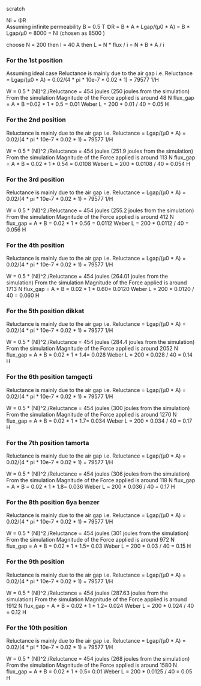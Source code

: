
scratch

NI = ΦR  
Assuming infinite permeability  B = 0.5 T
ΦR = B * A * Lgap/(µ0 * A) = B * Lgap/µ0 ≈ 8000 = NI (chosen as 8500 )

choose N = 200 then  I = 40 A
then L = N * flux / i = N * B * A / i


### For the 1st position
Assuming ideal case
Reluctance is mainly due to the air gap i.e.
Reluctance = Lgap/(µ0 * A) = 0.02/(4 * pi * 10e-7 * 0.02 * 1)  = 79577 1/H

W = 0.5 * (NI)^2 /Reluctance = 454 joules (250 joules from the simulation)
From the simulation Magnitude of the Force applied is around 48 N 
flux_gap = A * B =0.02 * 1 * 0.5 = 0.01 Weber
L = 200 * 0.01 / 40 = 0.05 H


### For the 2nd position

Reluctance is mainly due to the air gap i.e.
Reluctance = Lgap/(µ0 * A) = 0.02/(4 * pi * 10e-7 * 0.02 * 1)  = 79577 1/H

W = 0.5 * (NI)^2 /Reluctance = 454 joules (251.9 joules from the simulation)
From the simulation Magnitude of the Force applied is around 113 N 
flux_gap = A * B = 0.02 * 1 * 0.54 = 0.0108 Weber
L = 200 * 0.0108 / 40 = 0.054 H

### For the 3rd position

Reluctance is mainly due to the air gap i.e.
Reluctance = Lgap/(µ0 * A) = 0.02/(4 * pi * 10e-7 * 0.02 * 1)  = 79577 1/H

W = 0.5 * (NI)^2 /Reluctance = 454 joules (255.2 joules from the simulation)
From the simulation Magnitude of the Force applied is around 412 N 
flux_gap = A * B = 0.02 * 1 * 0.56 = 0.0112 Weber
L = 200 * 0.0112 / 40 = 0.056 H

### For the 4th position

Reluctance is mainly due to the air gap i.e.
Reluctance = Lgap/(µ0 * A) = 0.02/(4 * pi * 10e-7 * 0.02 * 1)  = 79577 1/H

W = 0.5 * (NI)^2 /Reluctance = 454 joules (264.01 joules from the simulation)
From the simulation Magnitude of the Force applied is around 1713 N 
flux_gap = A * B = 0.02 * 1 * 0.60= 0.0120 Weber
L = 200 * 0.0120 / 40 = 0.060 H

### For the 5th position dikkat

Reluctance is mainly due to the air gap i.e.
Reluctance = Lgap/(µ0 * A) = 0.02/(4 * pi * 10e-7 * 0.02 * 1)  = 79577 1/H

W = 0.5 * (NI)^2 /Reluctance = 454 joules (284.4 joules from the simulation)
From the simulation Magnitude of the Force applied is around 2052 N 
flux_gap = A * B = 0.02 * 1 * 1.4= 0.028 Weber
L = 200 * 0.028 / 40 = 0.14 H

### For the 6th position tamgeçti

Reluctance is mainly due to the air gap i.e.
Reluctance = Lgap/(µ0 * A) = 0.02/(4 * pi * 10e-7 * 0.02 * 1)  = 79577 1/H

W = 0.5 * (NI)^2 /Reluctance = 454 joules (300 joules from the simulation)
From the simulation Magnitude of the Force applied is around 1270 N 
flux_gap = A * B = 0.02 * 1 * 1.7= 0.034 Weber
L = 200 * 0.034 / 40 = 0.17 H


### For the 7th position tamorta

Reluctance is mainly due to the air gap i.e.
Reluctance = Lgap/(µ0 * A) = 0.02/(4 * pi * 10e-7 * 0.02 * 1)  = 79577 1/H

W = 0.5 * (NI)^2 /Reluctance = 454 joules (306 joules from the simulation)
From the simulation Magnitude of the Force applied is around 118 N 
flux_gap = A * B = 0.02 * 1 * 1.8= 0.036 Weber
L = 200 * 0.036 / 40 = 0.17 H

### For the 8th position 6ya benzer

Reluctance is mainly due to the air gap i.e.
Reluctance = Lgap/(µ0 * A) = 0.02/(4 * pi * 10e-7 * 0.02 * 1)  = 79577 1/H

W = 0.5 * (NI)^2 /Reluctance = 454 joules (301 joules from the simulation)
From the simulation Magnitude of the Force applied is around 972 N 
flux_gap = A * B = 0.02 * 1 * 1.5= 0.03 Weber
L = 200 * 0.03 / 40 = 0.15 H

### For the 9th position

Reluctance is mainly due to the air gap i.e.
Reluctance = Lgap/(µ0 * A) = 0.02/(4 * pi * 10e-7 * 0.02 * 1)  = 79577 1/H

W = 0.5 * (NI)^2 /Reluctance = 454 joules (287.63 joules from the simulation)
From the simulation Magnitude of the Force applied is around 1912 N 
flux_gap = A * B = 0.02 * 1 * 1.2= 0.024 Weber
L = 200 * 0.024 / 40 = 0.12 H


### For the 10th position

Reluctance is mainly due to the air gap i.e.
Reluctance = Lgap/(µ0 * A) = 0.02/(4 * pi * 10e-7 * 0.02 * 1)  = 79577 1/H

W = 0.5 * (NI)^2 /Reluctance = 454 joules (268 joules from the simulation)
From the simulation Magnitude of the Force applied is around 1580 N 
flux_gap = A * B = 0.02 * 1 * 0.5= 0.01 Weber
L = 200 * 0.0125 / 40 = 0.05 H




